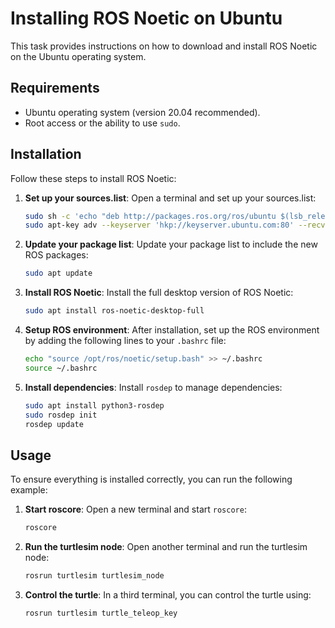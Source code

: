 
# Installing ROS Noetic on Ubuntu

This task provides instructions on how to download and install ROS Noetic on the Ubuntu operating system.

## Requirements

- Ubuntu operating system (version 20.04 recommended).
- Root access or the ability to use `sudo`.

## Installation

Follow these steps to install ROS Noetic:

1. **Set up your sources.list**:
   Open a terminal and set up your sources.list:

   ```bash
   sudo sh -c 'echo "deb http://packages.ros.org/ros/ubuntu $(lsb_release -sc) main" > /etc/apt/sources.list.d/ros-latest.list'
   sudo apt-key adv --keyserver 'hkp://keyserver.ubuntu.com:80' --recv-key C1CF6E31E6BADE8868B172B4F42ED6FBAB17C654
   ```

2. **Update your package list**:
   Update your package list to include the new ROS packages:

   ```bash
   sudo apt update
   ```

3. **Install ROS Noetic**:
   Install the full desktop version of ROS Noetic:

   ```bash
   sudo apt install ros-noetic-desktop-full
   ```

4. **Setup ROS environment**:
   After installation, set up the ROS environment by adding the following lines to your `.bashrc` file:

   ```bash
   echo "source /opt/ros/noetic/setup.bash" >> ~/.bashrc
   source ~/.bashrc
   ```

5. **Install dependencies**:
   Install `rosdep` to manage dependencies:

   ```bash
   sudo apt install python3-rosdep
   sudo rosdep init
   rosdep update
   ```

## Usage

To ensure everything is installed correctly, you can run the following example:

1. **Start roscore**:
   Open a new terminal and start `roscore`:

   ```bash
   roscore
   ```

2. **Run the turtlesim node**:
   Open another terminal and run the turtlesim node:

   ```bash
   rosrun turtlesim turtlesim_node
   ```

3. **Control the turtle**:
   In a third terminal, you can control the turtle using:

   ```bash
   rosrun turtlesim turtle_teleop_key
   ```
